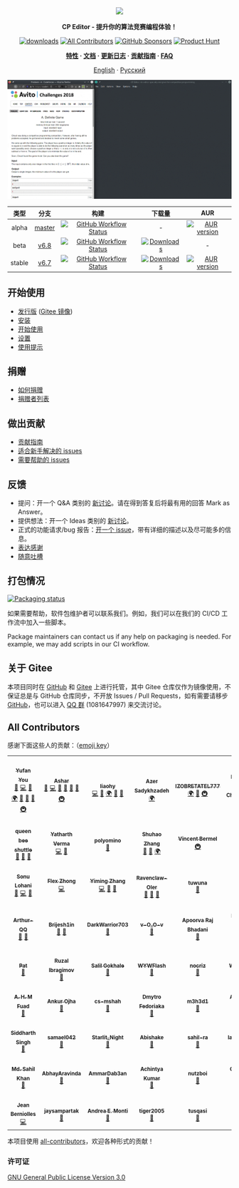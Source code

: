 <div align="center">

<img src=assets/icon.ico width="128">

**CP Editor - 提升你的算法竞赛编程体验！**

[![downloads](https://img.shields.io/github/downloads/cpeditor/cpeditor/total?style=for-the-badge)](https://github.com/cpeditor/cpeditor/releases)
[![All Contributors](https://img.shields.io/github/all-contributors/cpeditor/cpeditor?style=for-the-badge)](#all-contributors)
[![GitHub Sponsors](https://img.shields.io/github/sponsors/cpeditor?style=for-the-badge)](https://github.com/sponsors/cpeditor)
<a href="https://www.producthunt.com/posts/cp-editor" target="_blank"><img src="https://api.producthunt.com/widgets/embed-image/v1/featured.svg?post_id=283643&theme=dark" alt="Product Hunt" height="28"/></a>

**[特性](https://cpeditor.org/zh) · [文档](https://cpeditor.org/zh/docs) · [更新日志](CHANGELOG.md) · [贡献指南](CONTRIBUTING_zh-CN.md) · [FAQ](https://cpeditor.org/zh/docs/faq/)**

[English](README.md) · [Русский](README_ru-RU.md)

![demo](assets/demo.gif)

|  类型  |                            分支                            |                                                                                                        构建                                                                                                        |                                                                     下载量                                                                     |                                                         AUR                                                         |
| :----: | :--------------------------------------------------------: | :----------------------------------------------------------------------------------------------------------------------------------------------------------------------------------------------------------------: | :--------------------------------------------------------------------------------------------------------------------------------------------: | :-----------------------------------------------------------------------------------------------------------------: |
| alpha  | [master](https://github.com/cpeditor/cpeditor/tree/master) | [![GitHub Workflow Status](https://github.com/cpeditor/cpeditor/workflows/CI:%20Build%20Test/badge.svg?branch=master&event=push)](https://github.com/cpeditor/cpeditor/actions?query=event%3Apush+branch%3Amaster) |                                                                       -                                                                        | [![AUR version](https://img.shields.io/aur/version/cpeditor-git)](https://aur.archlinux.org/packages/cpeditor-git/) |
|  beta  |   [v6.8](https://github.com/cpeditor/cpeditor/tree/v6.8)   |   [![GitHub Workflow Status](https://github.com/cpeditor/cpeditor/workflows/CI:%20Build%20Test/badge.svg?branch=v6.8&event=push)](https://github.com/cpeditor/cpeditor/actions?query=event%3Apush+branch%3Av6.8)   | [![Downloads](https://img.shields.io/github/downloads/cpeditor/cpeditor/6.8.1/total)](https://github.com/cpeditor/cpeditor/releases/tag/6.8.1) |                                                          -                                                          |
| stable |   [v6.7](https://github.com/cpeditor/cpeditor/tree/v6.7)   |   [![GitHub Workflow Status](https://github.com/cpeditor/cpeditor/workflows/CI:%20Build%20Test/badge.svg?branch=v6.7&event=push)](https://github.com/cpeditor/cpeditor/actions?query=event%3Apush+branch%3Av6.7)   | [![Downloads](https://img.shields.io/github/downloads/cpeditor/cpeditor/6.7.2/total)](https://github.com/cpeditor/cpeditor/releases/tag/6.7.2) |     [![AUR version](https://img.shields.io/aur/version/cpeditor)](https://aur.archlinux.org/packages/cpeditor/)     |

</div>

## 开始使用

-   [发行版](https://github.com/cpeditor/cpeditor/releases) ([Gitee 镜像](https://gitee.com/ouuan/cpeditor/releases))
-   [安装](https://cpeditor.org/zh/docs/installation/)
-   [开始使用](https://cpeditor.org/zh/docs/setup/)
-   [设置](https://cpeditor.org/zh/docs/preferences)
-   [使用提示](https://cpeditor.org/zh/docs/tips/)

## 捐赠

-   [如何捐赠](DONATE_zh-CN.md)
-   [捐赠者列表](DONORS.md)

## 做出贡献

-   [贡献指南](CONTRIBUTING_zh-CN.md)
-   [适合新手解决的 issues](https://github.com/cpeditor/cpeditor/issues?q=is%3Aissue+is%3Aopen+label%3A%22good+first+issue%22)
-   [需要帮助的 issues](https://github.com/cpeditor/cpeditor/issues?q=is%3Aissue+is%3Aopen+label%3A%22help+wanted%22)

## 反馈

-   提问：开一个 Q&A 类别的 [新讨论](https://github.com/cpeditor/cpeditor/discussions/new)。请在得到答复后将最有用的回答 Mark as Answer。
-   提供想法：开一个 Ideas 类别的 [新讨论](https://github.com/cpeditor/cpeditor/discussions/new)。
-   正式的功能请求/bug 报告：[开一个 issue](https://github.com/cpeditor/cpeditor/issues/new/choose)，带有详细的描述以及尽可能多的信息。
-   [表达感谢](https://github.com/cpeditor/cpeditor/discussions/755)
-   [随意吐槽](https://github.com/cpeditor/cpeditor/discussions/760)

## 打包情况

[![Packaging status](https://repology.org/badge/vertical-allrepos/cpeditor.svg)](https://repology.org/project/cpeditor/versions)

如果需要帮助，软件包维护者可以联系我们。例如，我们可以在我们的 CI/CD 工作流中加入一些脚本。

Package maintainers can contact us if any help on packaging is needed. For example, we may add scripts in our CI workflow.

## 关于 Gitee

本项目同时在 [GitHub](https://github.com/cpeditor/cpeditor) 和 [Gitee](https://gitee.com/ouuan/cpeditor) 上进行托管，其中 Gitee 仓库仅作为镜像使用，不保证总是与 GitHub 仓库同步，不开放 Issues / Pull Requests，如有需要请移步 [GitHub](https://github.com/cpeditor/cpeditor)，也可以进入 [QQ 群](https://jq.qq.com/?_wv=1027&k=50eq8yF) (1081647997) 来交流讨论。

## All Contributors

感谢下面这些人的贡献：（[emoji key](https://allcontributors.org/docs/en/emoji-key)）

<!-- ALL-CONTRIBUTORS-LIST:START - Do not remove or modify this section -->
<!-- prettier-ignore-start -->
<!-- markdownlint-disable -->
<table>
  <tr>
    <td align="center">
      <a href="https://github.com/ouuan"><img src="https://avatars2.githubusercontent.com/u/30581822?v=4" width="100px;" alt=""/></a><br /><a href="https://github.com/ouuan"><sub><b>Yufan You</b></sub></a><br /><a href="#maintenance-ouuan" title="Maintenance">🚧</a> <a href="https://github.com/cpeditor/cpeditor/commits?author=ouuan" title="Code">💻</a> <a href="https://github.com/cpeditor/cpeditor/commits?author=ouuan" title="Documentation">📖</a> <a href="#translation-ouuan" title="Translation">🌍</a> <a href="#ideas-ouuan" title="Ideas, Planning, & Feedback">🤔</a> <a href="https://github.com/cpeditor/cpeditor/issues?q=author%3Aouuan" title="Bug reports">🐛</a> <a href="https://github.com/cpeditor/cpeditor/pulls?q=is%3Apr+reviewed-by%3Aouuan" title="Reviewed Pull Requests">👀</a> <a href="#infra-ouuan" title="Infrastructure (Hosting, Build-Tools, etc)">🚇</a>
    </td>
    <td align="center">
      <a href="https://github.com/coder3101"><img src="https://avatars2.githubusercontent.com/u/22212259?v=4" width="100px;" alt=""/></a><br /><a href="https://github.com/coder3101"><sub><b>Ashar</b></sub></a><br /><a href="#maintenance-coder3101" title="Maintenance">🚧</a> <a href="https://github.com/cpeditor/cpeditor/commits?author=coder3101" title="Code">💻</a> <a href="https://github.com/cpeditor/cpeditor/commits?author=coder3101" title="Documentation">📖</a> <a href="#ideas-coder3101" title="Ideas, Planning, & Feedback">🤔</a> <a href="https://github.com/cpeditor/cpeditor/issues?q=author%3Acoder3101" title="Bug reports">🐛</a> <a href="https://github.com/cpeditor/cpeditor/pulls?q=is%3Apr+reviewed-by%3Acoder3101" title="Reviewed Pull Requests">👀</a> <a href="#infra-coder3101" title="Infrastructure (Hosting, Build-Tools, etc)">🚇</a>
    </td>
    <td align="center">
      <a href="https://github.com/neko-para"><img src="https://avatars1.githubusercontent.com/u/26452623?v=4" width="100px;" alt=""/></a><br /><a href="https://github.com/neko-para"><sub><b>liaohy</b></sub></a><br /><a href="https://github.com/cpeditor/cpeditor/commits?author=neko-para" title="Code">💻</a> <a href="https://github.com/cpeditor/cpeditor/commits?author=neko-para" title="Documentation">📖</a> <a href="#translation-neko-para" title="Translation">🌍</a> <a href="#ideas-neko-para" title="Ideas, Planning, & Feedback">🤔</a> <a href="https://github.com/cpeditor/cpeditor/pulls?q=is%3Apr+reviewed-by%3Aneko-para" title="Reviewed Pull Requests">👀</a>
    </td>
    <td align="center">
      <a href="https://github.com/sadykhzadeh"><img src="https://avatars1.githubusercontent.com/u/51178055?v=4" width="100px;" alt=""/></a><br /><a href="http://sadykhzadeh.github.io"><sub><b>Azer Sadykhzadeh</b></sub></a><br /><a href="#translation-sadykhzadeh" title="Translation">🌍</a>
    </td>
    <td align="center">
      <a href="https://github.com/IZOBRETATEL777"><img src="https://avatars0.githubusercontent.com/u/32099652?v=4" width="100px;" alt=""/></a><br /><a href="http://izobretatelsoft.moy.su/"><sub><b>IZOBRETATEL777</b></sub></a><br /><a href="#translation-IZOBRETATEL777" title="Translation">🌍</a> <a href="https://github.com/cpeditor/cpeditor/pulls?q=is%3Apr+reviewed-by%3AIZOBRETATEL777" title="Reviewed Pull Requests">👀</a> <a href="#infra-IZOBRETATEL777" title="Infrastructure (Hosting, Build-Tools, etc)">🚇</a>
    </td>
    <td align="center">
      <a href="https://github.com/Razdeep"><img src="https://avatars2.githubusercontent.com/u/32531173?v=4" width="100px;" alt=""/></a><br /><a href="https://www.linkedin.com/in/razdeeproychowdhury"><sub><b>Rajdeep Roy Chowdhury</b></sub></a><br /><a href="https://github.com/cpeditor/cpeditor/commits?author=Razdeep" title="Code">💻</a> <a href="#ideas-Razdeep" title="Ideas, Planning, & Feedback">🤔</a> <a href="https://github.com/cpeditor/cpeditor/issues?q=author%3ARazdeep" title="Bug reports">🐛</a>
    </td>
  </tr>
  <tr>
    <td align="center">
      <a href="https://github.com/testitem"><img src="https://avatars3.githubusercontent.com/u/19212916?v=4" width="100px;" alt=""/></a><br /><a href="https://github.com/testitem"><sub><b>queen bee shuttle</b></sub></a><br /><a href="https://github.com/cpeditor/cpeditor/commits?author=testitem" title="Documentation">📖</a> <a href="#ideas-testitem" title="Ideas, Planning, & Feedback">🤔</a> <a href="https://github.com/cpeditor/cpeditor/issues?q=author%3Atestitem" title="Bug reports">🐛</a>
    </td>
    <td align="center">
      <a href="https://github.com/yatharth1706"><img src="https://avatars2.githubusercontent.com/u/32243289?v=4" width="100px;" alt=""/></a><br /><a href="https://yatharth1706.github.io/"><sub><b>Yatharth Verma</b></sub></a><br /><a href="https://github.com/cpeditor/cpeditor/commits?author=yatharth1706" title="Code">💻</a> <a href="https://github.com/cpeditor/cpeditor/issues?q=author%3Ayatharth1706" title="Bug reports">🐛</a>
    </td>
    <td align="center">
      <a href="https://github.com/polyomino-24"><img src="https://avatars0.githubusercontent.com/u/20138086?v=4" width="100px;" alt=""/></a><br /><a href="https://github.com/polyomino-24"><sub><b>polyomino</b></sub></a><br /><a href="https://github.com/cpeditor/cpeditor/commits?author=polyomino-24" title="Documentation">📖</a>
    </td>
    <td align="center">
      <a href="https://github.com/StudyingFather"><img src="https://avatars3.githubusercontent.com/u/23295419?v=4" width="100px;" alt=""/></a><br /><a href="https://studyingfather.com"><sub><b>Shuhao Zhang</b></sub></a><br /><a href="#ideas-StudyingFather" title="Ideas, Planning, & Feedback">🤔</a> <a href="https://github.com/cpeditor/cpeditor/pulls?q=is%3Apr+reviewed-by%3AStudyingFather" title="Reviewed Pull Requests">👀</a> <a href="#translation-StudyingFather" title="Translation">🌍</a>
    </td>
    <td align="center">
      <a href="https://github.com/palob"><img src="https://avatars2.githubusercontent.com/u/7050624?v=4" width="100px;" alt=""/></a><br /><a href="https://github.com/palob"><sub><b>Vincent Bermel</b></sub></a><br /><a href="#infra-palob" title="Infrastructure (Hosting, Build-Tools, etc)">🚇</a>
    </td>
    <td align="center">
      <a href="https://github.com/tb148"><img src="https://avatars1.githubusercontent.com/u/28220642?v=4" width="100px;" alt=""/></a><br /><a href="https://github.com/tb148"><sub><b>Tony Brown</b></sub></a><br /><a href="#ideas-tb148" title="Ideas, Planning, & Feedback">🤔</a> <a href="https://github.com/cpeditor/cpeditor/commits?author=tb148" title="Code">💻</a> <a href="https://github.com/cpeditor/cpeditor/commits?author=tb148" title="Documentation">📖</a>
    </td>
  </tr>
  <tr>
    <td align="center">
      <a href="https://github.com/sonulohani"><img src="https://avatars1.githubusercontent.com/u/2958681?v=4" width="100px;" alt=""/></a><br /><a href="https://github.com/sonulohani"><sub><b>Sonu Lohani</b></sub></a><br /><a href="https://github.com/cpeditor/cpeditor/issues?q=author%3Asonulohani" title="Bug reports">🐛</a> <a href="https://github.com/cpeditor/cpeditor/commits?author=sonulohani" title="Code">💻</a> <a href="#ideas-sonulohani" title="Ideas, Planning, & Feedback">🤔</a>
    </td>
    <td align="center">
      <a href="https://github.com/ChungZH"><img src="https://avatars0.githubusercontent.com/u/42088872?v=4" width="100px;" alt=""/></a><br /><a href="https://chungzh.cc/"><sub><b>Flex Zhong</b></sub></a><br /><a href="https://github.com/cpeditor/cpeditor/commits?author=ChungZH" title="Code">💻</a>
    </td>
    <td align="center">
      <a href="https://github.com/swift-zym"><img src="https://avatars.githubusercontent.com/u/61449077?v=4" width="100px;" alt=""/></a><br /><a href="https://183154.blog.luogu.org"><sub><b>Yiming Zhang</b></sub></a><br /><a href="https://github.com/cpeditor/cpeditor/commits?author=swift-zym" title="Code">💻</a> <a href="#design-swift-zym" title="Design">🎨</a> <a href="#ideas-swift-zym" title="Ideas, Planning, & Feedback">🤔</a>
    </td>
    <td align="center">
      <a href="https://github.com/Ravenclaw-OIer"><img src="https://avatars2.githubusercontent.com/u/44526586?v=4" width="100px;" alt=""/></a><br /><a href="http://ravenclaw-oier.github.io"><sub><b>Ravenclaw-OIer</b></sub></a><br /><a href="#ideas-Ravenclaw-OIer" title="Ideas, Planning, & Feedback">🤔</a> <a href="https://github.com/cpeditor/cpeditor/issues?q=author%3ARavenclaw-OIer" title="Bug reports">🐛</a> <a href="https://github.com/cpeditor/cpeditor/commits?author=Ravenclaw-OIer" title="Documentation">📖</a>
    </td>
    <td align="center">
      <a href="https://github.com/tuwuna"><img src="https://avatars3.githubusercontent.com/u/56817415?v=4" width="100px;" alt=""/></a><br /><a href="https://github.com/tuwuna"><sub><b>tuwuna</b></sub></a><br /><a href="#ideas-tuwuna" title="Ideas, Planning, & Feedback">🤔</a>
    </td>
    <td align="center">
      <a href="https://github.com/nikhil-sarda"><img src="https://avatars1.githubusercontent.com/u/51774873?v=4" width="100px;" alt=""/></a><br /><a href="https://github.com/nikhil-sarda"><sub><b>Nikhil Sarda</b></sub></a><br /><a href="https://github.com/cpeditor/cpeditor/issues?q=author%3Anikhil-sarda" title="Bug reports">🐛</a>
    </td>
  </tr>
  <tr>
    <td align="center">
      <a href="https://github.com/Arthur-QQ"><img src="https://avatars0.githubusercontent.com/u/30394349?v=4" width="100px;" alt=""/></a><br /><a href="https://github.com/Arthur-QQ"><sub><b>Arthur-QQ</b></sub></a><br /><a href="#ideas-Arthur-QQ" title="Ideas, Planning, & Feedback">🤔</a> <a href="https://github.com/cpeditor/cpeditor/issues?q=author%3AArthur-QQ" title="Bug reports">🐛</a>
    </td>
    <td align="center">
      <a href="https://github.com/Brijesh1in"><img src="https://avatars3.githubusercontent.com/u/33791137?v=4" width="100px;" alt=""/></a><br /><a href="https://github.com/Brijesh1in"><sub><b>Brijesh1in</b></sub></a><br /><a href="#ideas-Brijesh1in" title="Ideas, Planning, & Feedback">🤔</a> <a href="https://github.com/cpeditor/cpeditor/issues?q=author%3ABrijesh1in" title="Bug reports">🐛</a>
    </td>
    <td align="center">
      <a href="https://github.com/DarkWarrior703"><img src="https://avatars0.githubusercontent.com/u/56077342?v=4" width="100px;" alt=""/></a><br /><a href="https://github.com/DarkWarrior703"><sub><b>DarkWarrior703</b></sub></a><br /><a href="#ideas-DarkWarrior703" title="Ideas, Planning, & Feedback">🤔</a>
    </td>
    <td align="center">
      <a href="https://github.com/1CH1GO"><img src="https://avatars2.githubusercontent.com/u/56096830?v=4" width="100px;" alt=""/></a><br /><a href="http://pavankumar31072000@gmail.com"><sub><b>v-O_O-v</b></sub></a><br /><a href="https://github.com/cpeditor/cpeditor/issues?q=author%3A1CH1GO" title="Bug reports">🐛</a>
    </td>
    <td align="center">
      <a href="https://github.com/ApoorvaRajBhadani"><img src="https://avatars1.githubusercontent.com/u/11313858?v=4" width="100px;" alt=""/></a><br /><a href="http://www.apoorvarajbhadani.blogspot.com"><sub><b>Apoorva Raj Bhadani</b></sub></a><br /><a href="https://github.com/cpeditor/cpeditor/issues?q=author%3AApoorvaRajBhadani" title="Bug reports">🐛</a>
    </td>
    <td align="center">
      <a href="https://github.com/Exile-2k4"><img src="https://avatars2.githubusercontent.com/u/40086604?v=4" width="100px;" alt=""/></a><br /><a href="https://github.com/Exile-2k4"><sub><b>Nguyễn Hoàng Dương</b></sub></a><br /><a href="#ideas-Exile-2k4" title="Ideas, Planning, & Feedback">🤔</a>
    </td>
  </tr>
  <tr>
    <td align="center">
      <a href="https://github.com/GoBigorGoHome"><img src="https://avatars3.githubusercontent.com/u/9896288?v=4" width="100px;" alt=""/></a><br /><a href="https://github.com/GoBigorGoHome"><sub><b>Pat</b></sub></a><br /><a href="#ideas-GoBigorGoHome" title="Ideas, Planning, & Feedback">🤔</a>
    </td>
    <td align="center">
      <a href="https://github.com/GoToCoding"><img src="https://avatars3.githubusercontent.com/u/16542586?v=4" width="100px;" alt=""/></a><br /><a href="https://github.com/GoToCoding"><sub><b>Ruzal Ibragimov</b></sub></a><br /><a href="https://github.com/cpeditor/cpeditor/issues?q=author%3AGoToCoding" title="Bug reports">🐛</a>
    </td>
    <td align="center">
      <a href="https://github.com/Salil03"><img src="https://avatars0.githubusercontent.com/u/32109637?v=4" width="100px;" alt=""/></a><br /><a href="https://salil03.github.io/"><sub><b>Salil Gokhale</b></sub></a><br /><a href="#ideas-Salil03" title="Ideas, Planning, & Feedback">🤔</a>
    </td>
    <td align="center">
      <a href="https://github.com/WYWFlash"><img src="https://avatars1.githubusercontent.com/u/42882043?v=4" width="100px;" alt=""/></a><br /><a href="https://github.com/WYWFlash"><sub><b>WYWFlash</b></sub></a><br /><a href="https://github.com/cpeditor/cpeditor/issues?q=author%3AWYWFlash" title="Bug reports">🐛</a>
    </td>
    <td align="center">
      <a href="https://github.com/WZKSDN"><img src="https://avatars1.githubusercontent.com/u/14256391?v=4" width="100px;" alt=""/></a><br /><a href="https://github.com/WZKSDN"><sub><b>nocriz</b></sub></a><br /><a href="https://github.com/cpeditor/cpeditor/issues?q=author%3AWZKSDN" title="Bug reports">🐛</a>
    </td>
    <td align="center">
      <a href="https://github.com/Wandoka"><img src="https://avatars2.githubusercontent.com/u/26433142?v=4" width="100px;" alt=""/></a><br /><a href="https://github.com/Wandoka"><sub><b>Wandoka</b></sub></a><br /><a href="#ideas-Wandoka" title="Ideas, Planning, & Feedback">🤔</a>
    </td>
  </tr>
  <tr>
    <td align="center">
      <a href="https://github.com/ahmfuad"><img src="https://avatars3.githubusercontent.com/u/42442668?v=4" width="100px;" alt=""/></a><br /><a href="http://www.agamiramra.com"><sub><b>A. H. M Fuad</b></sub></a><br /><a href="https://github.com/cpeditor/cpeditor/issues?q=author%3Aahmfuad" title="Bug reports">🐛</a>
    </td>
    <td align="center">
      <a href="https://github.com/ankur314"><img src="https://avatars2.githubusercontent.com/u/37039680?v=4" width="100px;" alt=""/></a><br /><a href="https://github.com/ankur314"><sub><b>Ankur Ojha</b></sub></a><br /><a href="#ideas-ankur314" title="Ideas, Planning, & Feedback">🤔</a>
    </td>
    <td align="center">
      <a href="https://github.com/cs-mshah"><img src="https://avatars1.githubusercontent.com/u/56499208?v=4" width="100px;" alt=""/></a><br /><a href="https://github.com/cs-mshah"><sub><b>cs-mshah</b></sub></a><br /><a href="#ideas-cs-mshah" title="Ideas, Planning, & Feedback">🤔</a>
    </td>
    <td align="center">
      <a href="https://github.com/fedimser"><img src="https://avatars3.githubusercontent.com/u/14271071?v=4" width="100px;" alt=""/></a><br /><a href="http://fedimser.github.io"><sub><b>Dmytro Fedoriaka</b></sub></a><br /><a href="https://github.com/cpeditor/cpeditor/issues?q=author%3Afedimser" title="Bug reports">🐛</a>
    </td>
    <td align="center">
      <a href="https://github.com/m3h3d1"><img src="https://avatars0.githubusercontent.com/u/39239695?v=4" width="100px;" alt=""/></a><br /><a href="https://github.com/m3h3d1"><sub><b>m3h3d1</b></sub></a><br /><a href="#ideas-m3h3d1" title="Ideas, Planning, & Feedback">🤔</a>
    </td>
    <td align="center">
      <a href="https://github.com/rng70"><img src="https://avatars2.githubusercontent.com/u/45529910?v=4" width="100px;" alt=""/></a><br /><a href="https://github.com/rng70"><sub><b>Al Arafat Tanin</b></sub></a><br /><a href="#ideas-rng70" title="Ideas, Planning, & Feedback">🤔</a>
    </td>
  </tr>
  <tr>
    <td align="center">
      <a href="https://github.com/s6059r"><img src="https://avatars0.githubusercontent.com/u/58967102?v=4" width="100px;" alt=""/></a><br /><a href="https://github.com/s6059r"><sub><b>Siddharth Singh</b></sub></a><br /><a href="#ideas-s6059r" title="Ideas, Planning, & Feedback">🤔</a>
    </td>
    <td align="center">
      <a href="https://github.com/samael042"><img src="https://avatars3.githubusercontent.com/u/44134245?v=4" width="100px;" alt=""/></a><br /><a href="https://github.com/samael042"><sub><b>samael042</b></sub></a><br /><a href="https://github.com/cpeditor/cpeditor/issues?q=author%3Asamael042" title="Bug reports">🐛</a>
    </td>
    <td align="center">
      <a href="https://github.com/2740365712"><img src="https://avatars0.githubusercontent.com/u/33799658?v=4" width="100px;" alt=""/></a><br /><a href="https://github.com/2740365712"><sub><b>Starlit_Night</b></sub></a><br /><a href="#ideas-2740365712" title="Ideas, Planning, & Feedback">🤔</a>
    </td>
    <td align="center">
      <a href="https://github.com/shakeabi"><img src="https://avatars2.githubusercontent.com/u/36559835?v=4" width="100px;" alt=""/></a><br /><a href="http://abishake.co"><sub><b>Abishake</b></sub></a><br /><a href="#ideas-shakeabi" title="Ideas, Planning, & Feedback">🤔</a>
    </td>
    <td align="center">
      <a href="https://github.com/sahil-ra"><img src="https://avatars0.githubusercontent.com/u/30044253?v=4" width="100px;" alt=""/></a><br /><a href="https://github.com/sahil-ra"><sub><b>sahil-ra</b></sub></a><br /><a href="#ideas-sahil-ra" title="Ideas, Planning, & Feedback">🤔</a>
    </td>
    <td align="center">
      <a href="https://github.com/lakshits11"><img src="https://avatars2.githubusercontent.com/u/54276661?v=4" width="100px;" alt=""/></a><br /><a href="https://github.com/lakshits11"><sub><b>lakshits11</b></sub></a><br /><a href="#ideas-lakshits11" title="Ideas, Planning, & Feedback">🤔</a>
    </td>
  </tr>
  <tr>
    <td align="center">
      <a href="https://github.com/sahilkhan03"><img src="https://avatars2.githubusercontent.com/u/45485428?v=4" width="100px;" alt=""/></a><br /><a href="http://sahilkhan.me"><sub><b>Md. Sahil Khan</b></sub></a><br /><a href="#ideas-sahilkhan03" title="Ideas, Planning, & Feedback">🤔</a>
    </td>
    <td align="center">
      <a href="https://github.com/AbhayAravinda"><img src="https://avatars1.githubusercontent.com/u/33093450?v=4" width="100px;" alt=""/></a><br /><a href="https://github.com/AbhayAravinda"><sub><b>AbhayAravinda</b></sub></a><br /><a href="https://github.com/cpeditor/cpeditor/issues?q=author%3AAbhayAravinda" title="Bug reports">🐛</a>
    </td>
    <td align="center">
      <a href="https://github.com/ammardab3an"><img src="https://avatars3.githubusercontent.com/u/40296428?v=4" width="100px;" alt=""/></a><br /><a href="https://github.com/ammardab3an"><sub><b>AmmarDab3an</b></sub></a><br /><a href="https://github.com/cpeditor/cpeditor/issues?q=author%3Aammardab3an" title="Bug reports">🐛</a>
    </td>
    <td align="center">
      <a href="https://github.com/AchintyaK20"><img src="https://avatars1.githubusercontent.com/u/56220374?v=4" width="100px;" alt=""/></a><br /><a href="https://github.com/AchintyaK20"><sub><b>Achintya Kumar</b></sub></a><br /><a href="https://github.com/cpeditor/cpeditor/issues?q=author%3AAchintyaK20" title="Bug reports">🐛</a>
    </td>
    <td align="center">
      <a href="https://github.com/nutzboi"><img src="https://avatars3.githubusercontent.com/u/31652809?v=4" width="100px;" alt=""/></a><br /><a href="https://github.com/nutzboi"><sub><b>nutzboi</b></sub></a><br /><a href="https://github.com/cpeditor/cpeditor/issues?q=author%3Anutzboi" title="Bug reports">🐛</a>
    </td>
    <td align="center">
      <a href="https://github.com/Gourav-raj"><img src="https://avatars1.githubusercontent.com/u/50336197?v=4" width="100px;" alt=""/></a><br /><a href="https://github.com/Gourav-raj"><sub><b>GOURAV RAJ</b></sub></a><br /><a href="#ideas-Gourav-raj" title="Ideas, Planning, & Feedback">🤔</a>
    </td>
  </tr>
  <tr>
    <td align="center">
      <a href="https://github.com/thebrave"><img src="https://avatars0.githubusercontent.com/u/2398126?v=4" width="100px;" alt=""/></a><br /><a href="https://github.com/thebrave"><sub><b>Jean Berniolles</b></sub></a><br /><a href="https://github.com/cpeditor/cpeditor/commits?author=thebrave" title="Code">💻</a>
    </td>
    <td align="center">
      <a href="https://github.com/jaysampartak"><img src="https://avatars2.githubusercontent.com/u/40232849?v=4" width="100px;" alt=""/></a><br /><a href="https://github.com/jaysampartak"><sub><b>jaysampartak</b></sub></a><br /><a href="https://github.com/cpeditor/cpeditor/issues?q=author%3Ajaysampartak" title="Bug reports">🐛</a>
    </td>
    <td align="center">
      <a href="https://github.com/andreaemonti"><img src="https://avatars3.githubusercontent.com/u/20700531?v=4" width="100px;" alt=""/></a><br /><a href="https://github.com/andreaemonti"><sub><b>Andrea E. Monti</b></sub></a><br /><a href="#ideas-andreaemonti" title="Ideas, Planning, & Feedback">🤔</a>
    </td>
    <td align="center">
      <a href="https://github.com/tiger2005"><img src="https://avatars.githubusercontent.com/u/41613797?v=4" width="100px;" alt=""/></a><br /><a href="https://github.com/tiger2005"><sub><b>tiger2005</b></sub></a><br /><a href="https://github.com/cpeditor/cpeditor/issues?q=author%3Atiger2005" title="Bug reports">🐛</a>
    </td>
    <td align="center">
      <a href="https://github.com/tusqasi"><img src="https://avatars.githubusercontent.com/u/24749908?v=4" width="100px;" alt=""/></a><br /><a href="https://github.com/tusqasi"><sub><b>tusqasi</b></sub></a><br /><a href="https://github.com/cpeditor/cpeditor/issues?q=author%3Atusqasi" title="Bug reports">🐛</a>
    </td>
    <td align="center">
      <a href="https://github.com/rbruno95"><img src="https://avatars.githubusercontent.com/u/48922045?v=4" width="100px;" alt=""/></a><br /><a href="https://github.com/rbruno95"><sub><b>Bruno</b></sub></a><br /><a href="https://github.com/cpeditor/cpeditor/issues?q=author%3Arbruno95" title="Bug reports">🐛</a>
    </td>
  </tr>
</table>

<!-- markdownlint-restore -->
<!-- prettier-ignore-end -->

<!-- ALL-CONTRIBUTORS-LIST:END -->

本项目使用 [all-contributors](https://github.com/all-contributors/all-contributors)，欢迎各种形式的贡献！

### 许可证

[GNU General Public License Version 3.0](LICENSE)
